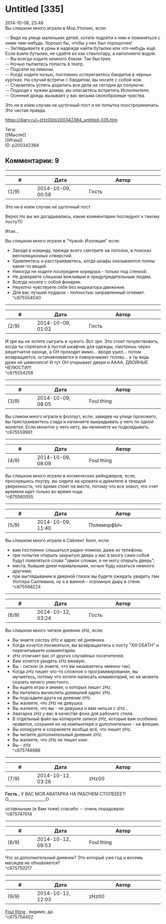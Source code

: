 Untitled [335]
==============

  
2014-10-08, 23:48  
 Вы слишком много играли в Мор.Утопию, если:   
   
 -- Видя на улице маленьких детей, хотите подойти к ним и поменяться с ними чем-нибудь. Хорошо бы, чтобы у них был порошочек!   
 -- Заглядываете в урны в надежде найти бутылки или что-нибудь ещё. Если взяли бутылки, не сдаёте их как стеклотару, а наполняете водой.   
 -- Вы всегда ходите немного боком. Так быстрее.   
 -- Ночью пытаетесь попасть в театр.   
 -- Подсели на лимоны.   
 -- Когда ходите ночью, постоянно остерегаетесь бандитов в чёрных куртках. На случай встречи с бандитом, вы носите с собой нож.   
 -- Стараетесь успеть доделать все дела на сегодня до полуночи.   
 -- Подходя к чужим домам, вы опасаетесь встретить Исполнителя.   
 -- Осенний дождь вызывает у вас весьма своеобразные чувства.   
   
  Это ни в коем случае не шуточный пост и не попытка поостроумничать. Это чистая правда.    
  
<https://diary.ru/~zHz00/p200342384_untitled-335.htm>  
  
Теги:  
[[Мысли]]  
[[Игры]]  
ID: p200342384  


Комментарии: 9
--------------

  


---



|         #         |              Дата              |                     Автор                     |           ID           |
| --- | --- | --- | --- |
| (1/9) | 2014-10-09, 00:58 | Гость | c675554040 |

  
  Это ни в коем случае не шуточный пост    
   
 Верю) Но вы же догадывались, какие комментарии последуют к такому посту?))   
   
 Итак...   
   
 Вы слишком много играли в "Чужой: Изоляция" если:   
   
 - Заходя в команду, прежде всего смотрите на потолок, в поисках вентиляционных отверстий.   
 - Удивляетесь и расстраиваетесь, когда шкафы оказываются полны каких-то вещей.   
 - Никогда не ходите посередине коридора - только под стенкой.   
 - Не доверяете слишком вежливым и предупредительным людям.   
 - Всегда носите с собой фонарик.   
 - Неуютно чувствуете себя без индикатора движения.   
 - Для вас лучший подарок - полностью заправленный огнемет.   
 ^c675554040

---



|         #         |              Дата              |                     Автор                     |           ID           |
| --- | --- | --- | --- |
| (2/9) | 2014-10-09, 01:02 | Гость | c675554258 |

  
 И зря вы не хотите сыграть в чужого. Вот зря. Это стоит почувствовать, когда ты спрятался в пустой шкафчик для одежды, смотришь через решетчатое оконце, а ОН проходит мимо... вроде ушел... потом возвращается, останавливается и поворачивает голову... а ты ведь даже не шевелился! И тут ОН открывает двери и АААА, ДВОЙНЫЕ ЧЕЛЮСТИ!!!   
 ^c675554258

---



|         #         |              Дата              |                     Автор                     |           ID           |
| --- | --- | --- | --- |
| (3/9) | 2014-10-09, 08:05 | Foul thing | c675559981 |

  
 Вы сликом много играли в фоллаут, если, завидев на улице прохожего, вы пристраиваетесь сзади и начинаете выкрадывать у него по одной монетке. Если монеток у него нету, вы начинаете их подкладывать.   
 ^c675559981

---



|         #         |              Дата              |                     Автор                     |           ID           |
| --- | --- | --- | --- |
| (4/9) | 2014-10-09, 08:09 | Foul thing | c675560055 |

  
 Вы слишком много играли в космических рейнджеров, если, проснувшись поутру, вы сидите на кровати и дремлете в твердой уверенности, что время стоит на месте, потому что все знают, что счет времени идет только во время хода.   
 ^c675560055

---



|         #         |              Дата              |                     Автор                     |           ID           |
| --- | --- | --- | --- |
| (5/9) | 2014-10-09, 11:40 | ПолиморфЫч | c675568224 |

  
 Вы слишком много играли в Сайлент Хилл, если:   
 - вам постоянно слышаться радио-помехи, даже из телефона;   
 - при попытке открыть закрытую дверь у вас в мозгу сами собой будут появляться слова "замок сломан, я не могу открыть дверь";   
 - места, бывшие днем нормальными, ночью буду казаться немного другими;   
 - при выглядывании в дверной глазок вы будете ожидать увидеть там Уолтера Салливана, ну а в ванной - огромную дыру в стене.   
 ^c675568224

---



|         #         |              Дата              |                     Автор                     |           ID           |
| --- | --- | --- | --- |
| (6/9) | 2014-10-12, 03:24 | Гость | c675746986 |

  
 Вы слишком много читали дневник zHz, если:   
   
 - Вы знаете сестру zHz и адрес её дневника.   
 - Когда хочется посмеяться, вы возвращаетесь к посту "XIII DEATH" и перечитываете комментарии.   
 - zHz отличает вас от других случайных посетителей.   
 - Вам хочется увидеть zHz вживую.   
 - Вы - сискон (и знаете, что вы называетесь именно так).   
 - Когда zHz пишет что-то сложное о программировании, вы мучаетесь, потому что хотите написать комментарий, но не можете. сказать ничего уместного.   
 - Вы ищите игры и аниме, о которых пишет zHz.   
 - Вы пытались вычислить домашний адрес zHz.   
 - Вы подсадили друга на дневник zHz.   
 - Вы жалеете, что zHz не девушка.   
 - Вы жалеете, что вы - не девушка и вам нельзя с zHz...   
 - Аватарка zHz у вас в качестве фона для рабочего стола.   
 - В отдельный файл вы копируете записи zHz, которые вам особенно нравятся, сохраняя их на компьютере и дополнительно - на флешке.   
 - Вы копируете и сохраняете вообще всё, что пишет zHz.   
 - Вы читаете дополнительный дневник zHz.   
 - Вы жалеете, что zHz не пишет книг.   
 - Вы - zHz   
 ^c675746986

---



|         #         |              Дата              |                     Автор                     |           ID           |
| --- | --- | --- | --- |
| (7/9) | 2014-10-12, 03:26 | zHz00 | c675747014 |

  
  **Гость**  , У ВАС МОЯ АВАТАРКА НА РАБОЧЕМ СТОЛЕЕЕЕ?! О\_\_\_\_\_\_\_\_\_\_\_\_\_\_\_\_\_\_\_О   
   
 оставльным (и Вам тоже) спасибо -- очень порадовали.   
 ^c675747014

---



|         #         |              Дата              |                     Автор                     |           ID           |
| --- | --- | --- | --- |
| (8/9) | 2014-10-12, 09:53 | Foul thing | c675750217 |

  
 Что за дополнительный дневник? Это который уже год и восемь месяцев не обновляется?   
 ^c675750217

---



|         #         |              Дата              |                     Автор                     |           ID           |
| --- | --- | --- | --- |
| (9/9) | 2014-10-12, 12:03 | zHz00 | c675754402 |

  
  [Foul thing](http://foulthing.diary.ru "Temporary Internet Flies")  , видимо, да.   
 ^c675754402